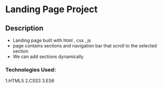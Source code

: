 # Landing Page Project


## Description
- Landing page built with html , css , js
- page contains sections and navigation bar that scroll to the selected section
- We can add sections dynamically


### Technologies Used:
1.HTML5
2.CSS3
3.ES6
